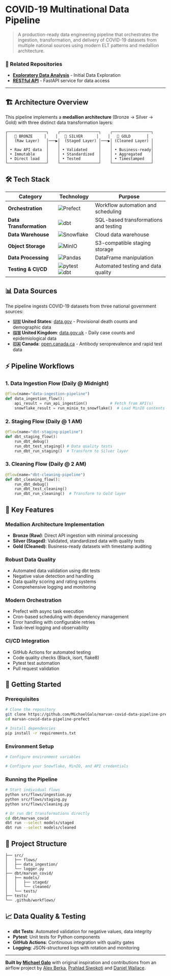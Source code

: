 # COVID-19 Multinational Data Pipeline

> A production-ready data engineering pipeline that orchestrates the ingestion, transformation, and delivery of COVID-19 datasets from multiple national sources using modern ELT patterns and medallion architecture.

### 🔗 Related Repositories
- **[Exploratory Data Analysis](https://github.com/siwa-p/marvan_project_eda)** - Initial Data Exploration 
- **[RESTful API](https://github.com/MichaelGalo/marvan-covid-api)** - FastAPI service for data access

---

## 🏗️ Architecture Overview

This pipeline implements a **medallion architecture** (Bronze → Silver → Gold) with three distinct data transformation layers:

```
┌─────────────────┐    ┌─────────────────┐    ┌─────────────────┐
│   🥉 BRONZE     │    │   🥈 SILVER      │    │   🥇 GOLD       │
│   (Raw Layer)   │───▶│  (Staged Layer) │───▶│ (Cleaned Layer) │
│                 │    │                 │    │                 │
│ • Raw API data  │    │ • Validated     │    │ • Business-ready│
│ • Immutable     │    │ • Standardized  │    │ • Aggregated    │
│ • Direct load   │    │ • Tested        │    │ • Timestamped   │
└─────────────────┘    └─────────────────┘    └─────────────────┘
```

## 🛠️ Tech Stack

| Category | Technology | Purpose |
|----------|------------|---------|
| **Orchestration** | ![Prefect](https://img.shields.io/badge/Prefect-3E4B99?style=flat-square&logo=prefect&logoColor=white) | Workflow automation and scheduling |
| **Data Transformation** | ![dbt](https://img.shields.io/badge/dbt-FF694B?style=flat-square&logo=dbt&logoColor=white) | SQL-based transformations and testing |
| **Data Warehouse** | ![Snowflake](https://img.shields.io/badge/Snowflake-056DD0?style=flat-square&logo=snowflake&logoColor=white) | Cloud data warehouse |
| **Object Storage** | ![MinIO](https://img.shields.io/badge/MinIO-C72E49?style=flat-square&logo=minio&logoColor=white) | S3-compatible staging storage |
| **Data Processing** | ![Pandas](https://img.shields.io/badge/Pandas-150458?style=flat-square&logo=pandas&logoColor=white) | DataFrame manipulation |
| **Testing & CI/CD** | ![pytest](https://img.shields.io/badge/pytest-009FE3?style=flat-square&logo=pytest&logoColor=white) ![dbt](https://img.shields.io/badge/dbt-FF694B?style=flat-square&logo=dbt&logoColor=white) | Automated testing and data quality |

## 📊 Data Sources

The pipeline ingests COVID-19 datasets from three national government sources:

- **🇺🇸 United States**: [data.gov](https://catalog.data.gov/) - Provisional death counts and demographic data
- **🇬🇧 United Kingdom**: [data.gov.uk](https://www.data.gov.uk/) - Daily case counts and epidemiological data  
- **🇨🇦 Canada**: [open.canada.ca](https://search.open.canada.ca/opendata/) - Antibody seroprevalence and rapid test data

## ⚡ Pipeline Workflows

### 1. **Data Ingestion Flow** (Daily @ Midnight)
```python
@flow(name="data-ingestion-pipeline")
def data_ingestion_flow():
    api_result = run_api_ingestion()          # Fetch from API(s)
    snowflake_result = run_minio_to_snowflake()  # Load MinIO contents to Bronze layer
```

### 2. **Staging Flow** (Daily @ 1 AM)
```python
@flow(name="dbt-staging-pipeline") 
def dbt_staging_flow():
    run_dbt_debug()        
    run_dbt_test_staging() # Data quality tests
    run_dbt_run_staging()  # Transform to Silver layer
```

### 3. **Cleaning Flow** (Daily @ 2 AM)
```python
@flow(name="dbt-cleaning-pipeline")
def dbt_cleaning_flow():
    run_dbt_debug()         
    run_dbt_test_cleaning()
    run_dbt_run_cleaning()  # Transform to Gold layer
```

## 🎯 Key Features

### **Medallion Architecture Implementation**
- **Bronze (Raw)**: Direct API ingestion with minimal processing
- **Silver (Staged)**: Validated, standardized data with quality tests
- **Gold (Cleaned)**: Business-ready datasets with timestamp auditing

### **Robust Data Quality**
- Automated data validation using dbt tests
- Negative value detection and handling
- Data quality scoring and rating systems
- Comprehensive logging and monitoring

### **Modern Orchestration**
- Prefect with async task execution
- Cron-based scheduling with dependency management
- Error handling with configurable retries
- Task-level logging and observability

### **CI/CD Integration**
- GitHub Actions for automated testing
- Code quality checks (Black, isort, flake8)
- Pytest test automation
- Pull request validation

## 🚀 Getting Started

### Prerequisites
```bash
# Clone the repository
git clone https://github.com/MichaelGalo/marvan-covid-data-pipeline-prefect
cd marvan-covid-data-pipeline-prefect

# Install dependencies
pip install -r requirements.txt
```

### Environment Setup
```bash
# Configure environment variables

# Configure your Snowflake, MinIO, and API credentials
```

### Running the Pipeline
```bash
# Start individual flows
python src/flows/ingestion.py    
python src/flows/staging.py     
python src/flows/cleaning.py   

# Or run dbt transformations directly
cd dbt/marvan_covid
dbt run --select models/staged
dbt run --select models/cleaned
```

## 📁 Project Structure

```
├── src/
│   ├── flows/               
│   ├── data_ingestion/     
│   └── logger.py           
├── dbt/marvan_covid/         
│   ├── models/
│   │   ├── staged/      
│   │   └── cleaned/       
│   └── tests/       
├── tests/                  
└── .github/workflows/  
```

## 📈 Data Quality & Testing

- **dbt Tests**: Automated validation for negative values, data integrity
- **Pytest**: Unit tests for Python components
- **GitHub Actions**: Continuous integration with quality gates
- **Logging**: JSON-structured logs with rotation and monitoring

---

**Built by [Michael Galo](https://github.com/MichaelGalo)** with original inspiration and contributions from an airflow project by [Alex Berka](https://github.com/alexberka), [Prahlad Siwokoti](https://github.com/siwa-p) and [Daniel Wallace](https://github.com/daniel-wallace-personal). 


